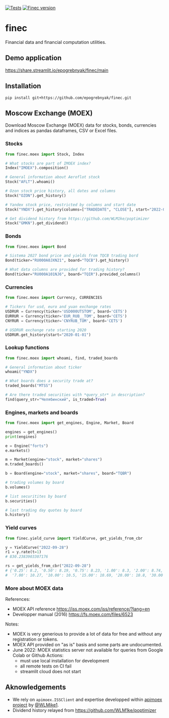 <!--

Server unavailable outside Russia

-->

[![Tests](https://github.com/epogrebnyak/finec/actions/workflows/.pytest.yml/badge.svg)](https://github.com/epogrebnyak/finec/actions/workflows/.pytest.yml)
[![Finec version](https://badgen.net/pypi/v/finec)](https://pypi.org/project/finec/)

# finec

Financial data and financial computation utilities.

## Demo application

<https://share.streamlit.io/epogrebnyak/finec/main>

## Installation

```console
pip install git+https://github.com/epogrebnyak/finec.git
```

## Moscow Exchange (MOEX)

Download Moscow Exchange (MOEX) data for stocks, bonds, currencies and indices as pandas dataframes, CSV or Excel files.

### Stocks

```python
from finec.moex import Stock, Index

# What stocks are part of IMOEX index?
Index("IMOEX").composition()

# General information about Aeroflot stock
Stock("AFLT").whoami()

# Ozon stock price history, all dates and columns
Stock("OZON").get_history()

# Yandex stock price, restricted by columns and start date
Stock("YNDX").get_history(columns=["TRADEDATE", "CLOSE"], start="2022-01-01")

# Get dividend history from https://github.com/WLM1ke/poptimizer
Stock("GMKN").get_dividend()
```

### Bonds

```python
from finec.moex import Bond

# Sistema 2027 bond price and yields from TQCB trading bord
Bond(ticker="RU000A0JXN21", board="TQCB").get_history()

# What data columns are provided for trading history?
Bond(ticker="RU000A101NJ6", board="TQIR").provided_columns()
```

### Currencies

```python
from finec.moex import Currency, CURRENCIES

# Tickers for usd, euro and yuan exchange rates
USDRUR = Currency(ticker='USD000UTSTOM', board='CETS')
EURRUR = Currency(ticker='EUR_RUB__TOM', board='CETS')
CNYRUR = Currency(ticker='CNYRUB_TOM', board='CETS')

# USDRUR exchange rate starting 2020
USDRUR.get_history(start="2020-01-01")
```

### Lookup functions

```python
from finec.moex import whoami, find, traded_boards

# General information about ticker
whoami("YNDX")

# What boards does a security trade at?
traded_boards("MTSS")

# Are there traded securities with *query_str* in description?
find(query_str="Челябинский", is_traded=True)
```

### Engines, markets and boards

```python
from finec.moex import get_engines, Engine, Market, Board

engines = get_engines()
print(engines)

e = Engine("forts")
e.markets()

m = Market(engine="stock", market="shares")
m.traded_boards()

b = Board(engine="stock", market="shares", board="TQBR")

# trading volumes by board
b.volumes()

# list securitites by board
b.securities()

# last trading day quotes by board
b.history()
```

### Yield curves

```python
from finec.yield_curve import YieldCurve, get_yields_from_cbr

y = YieldCurve("2022-09-28")
r1 = y.rate(t=1)
# 830.2383903307176

rs = get_yields_from_cbr("2022-09-28")
# {'0.25': 8.2, '0.50': 8.19, '0.75': 8.23, '1.00': 8.3, '2.00': 8.74, '3.00': 9.22, '5.00': 9.91, 
#  '7.00': 10.27, '10.00': 10.5, '15.00': 10.69, '20.00': 10.8, '30.00': 10.9}
```

### More about MOEX data

References:

- MOEX API reference <https://iss.moex.com/iss/reference/?lang=en>
- Developper manual (2016) <https://fs.moex.com/files/6523>

Notes:

- MOEX is very generious to provide a lot of data for free and without any registration or tokens.
- MOEX API provided on "as is" basis and some parts are undocumented.
- June 2022: MOEX statistics server not available for queries from Google Colab or Github Actions:
  - must use local installation for development
  - all remote tests on CI fail
  - streamlit cloud does not start 

## Aknowledgements

- We rely on `apimoex.ISSClient` and expertise developped within [apimoex project](https://github.com/WLM1ke/apimoex) by [@WLMike1](https://github.com/WLM1ke).
- Dividend history relayed from <https://github.com/WLM1ke/poptimizer>
